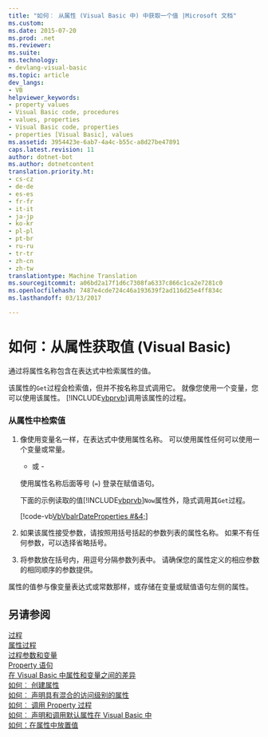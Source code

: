 ```yaml
---
title: "如何︰ 从属性 (Visual Basic 中) 中获取一个值 |Microsoft 文档"
ms.custom: 
ms.date: 2015-07-20
ms.prod: .net
ms.reviewer: 
ms.suite: 
ms.technology:
- devlang-visual-basic
ms.topic: article
dev_langs:
- VB
helpviewer_keywords:
- property values
- Visual Basic code, procedures
- values, properties
- Visual Basic code, properties
- properties [Visual Basic], values
ms.assetid: 3954423e-6ab7-4a4c-b55c-a8d27be47891
caps.latest.revision: 11
author: dotnet-bot
ms.author: dotnetcontent
translation.priority.ht:
- cs-cz
- de-de
- es-es
- fr-fr
- it-it
- ja-jp
- ko-kr
- pl-pl
- pt-br
- ru-ru
- tr-tr
- zh-cn
- zh-tw
translationtype: Machine Translation
ms.sourcegitcommit: a06bd2a17f1d6c7308fa6337c866c1ca2e7281c0
ms.openlocfilehash: 7487e4cde724c46a193639f2ad116d25e4ff834c
ms.lasthandoff: 03/13/2017

---
```

# <a name="how-to-get-a-value-from-a-property-visual-basic"></a>如何：从属性获取值 (Visual Basic)
通过将属性名称包含在表达式中检索属性的值。  
  
 该属性的`Get`过程会检索值，但并不按名称显式调用它。 就像您使用一个变量，您可以使用该属性。 [!INCLUDE[vbprvb](../../../../csharp/programming-guide/concepts/linq/includes/vbprvb_md.md)]调用该属性的过程。  
  
### <a name="to-retrieve-a-value-from-a-property"></a>从属性中检索值  
  
1.  像使用变量名一样，在表达式中使用属性名称。 可以使用属性任何可以使用一个变量或常量。  
  
     - 或 -  
  
     使用属性名称后面等号 (`=`) 登录在赋值语句。  
  
     下面的示例读取的值[!INCLUDE[vbprvb](../../../../csharp/programming-guide/concepts/linq/includes/vbprvb_md.md)]`Now`属性外，隐式调用其`Get`过程。  
  
     [!code-vb[VbVbalrDateProperties #&4;](./codesnippet/VisualBasic/how-to-get-a-value-from-a-property_1.vb)]  
  
2.  如果该属性接受参数，请按照用括号括起的参数列表的属性名称。 如果不有任何参数，可以选择省略括号。  
  
3.  将参数放在括号内，用逗号分隔参数列表中。 请确保您的属性定义的相应参数的相同顺序的参数提供。  
  
 属性的值参与像变量表达式或常数那样，或存储在变量或赋值语句左侧的属性。  
  
## <a name="see-also"></a>另请参阅  
 [过程](./index.md)   
 [属性过程](./property-procedures.md)   
 [过程参数和变量](./procedure-parameters-and-arguments.md)   
 [Property 语句](../../../../visual-basic/language-reference/statements/property-statement.md)   
 [在 Visual Basic 中属性和变量之间的差异](./differences-between-properties-and-variables.md)   
 [如何︰ 创建属性](./how-to-create-a-property.md)   
 [如何︰ 声明具有混合的访问级别的属性](./how-to-declare-a-property-with-mixed-access-levels.md)   
 [如何︰ 调用 Property 过程](./how-to-call-a-property-procedure.md)   
 [如何︰ 声明和调用默认属性在 Visual Basic 中](./how-to-declare-and-call-a-default-property.md)   
 [如何：在属性中放置值](./how-to-put-a-value-in-a-property.md)
